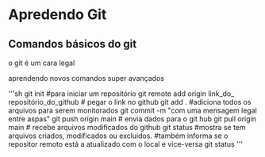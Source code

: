 # Apredendo Git

## Comandos básicos do git 

o git é um cara legal

aprendendo novos comandos super avançados

'''sh
git init #para iniciar um repositório
git remote add origin link_do_ repositório_do_github # pegar o link no github
git add . #adiciona todos os arquivos para serem monitorados
git commit -m "com uma mensagem legal entre aspas"
git push origin main # envia dados para o git hub
git pull origin main # recebe arquivos modificados do github
git status #mostra se tem arquivos criados, modificados ou excluidos.
#também informa se o repositor remoto está a atualizado com o local e vice-versa 
git status
'''
